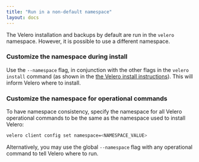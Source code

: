 ```yaml
---
title: "Run in a non-default namespace"
layout: docs
---
```


The Velero installation and backups by default are run in the `velero` namespace. However, it is possible to use a different namespace.

### Customize the namespace during install

Use the `--namespace` flag, in conjunction with the other flags in the `velero install` command (as shown in the [the Velero install instructions][0]). This will inform Velero where to install.

### Customize the namespace for operational commands

To have namespace consistency, specify the namespace for all Velero operational commands to be the same as the namespace used to install Velero:

```bash
velero client config set namespace=<NAMESPACE_VALUE>
```

Alternatively, you may use the global `--namespace` flag with any operational command to tell Velero where to run.

[0]: basic-install.md#install-the-cli
